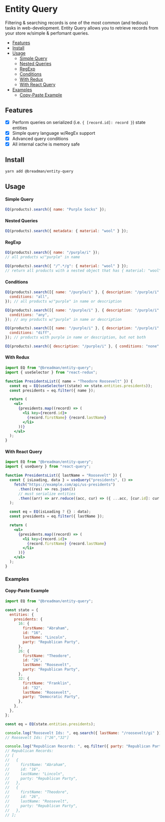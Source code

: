 # Entity Query

Filtering & searching records is one of the most common (and tedious) tasks in web-development. Entity Query allows you to retrieve records from your store w/simple & perfomant queries.

- [Features](#features)
- [Install](#install)
- [Usage](#usage)
  - [Simple Query](#simple-query)
  - [Nested Queries](#nested-queries)
  - [RegExp](#regexp)
  - [Conditions](#conditions)
  - [With Redux](#with-redux)
  - [With React Query](#with-react-query)
- [Examples](#examples)
  - [Copy-Paste Example](#copy-paste-example)

## Features

- [x] Perform queries on serialized (i.e. `{ [record.id]: record }`) state entities
- [x] Simple query language w/RegEx support
- [x] Advanced query conditions
- [x] All internal cache is memory safe

## Install

```bash
yarn add @breadman/entity-query
```

## Usage

#### Simple Query

```js
EQ(products).search({ name: "Purple Socks" });
```

#### Nested Queries

```js
EQ(products).search({ metadata: { material: "wool" } });
```

#### RegExp

```js
EQ(products).search({ name: "/purple/i" });
// all products w/"purple" in name
```

```js
EQ(products).search({ "/^.*/g": { material: "wool" } });
// return all products with a nested object that has { material: "wool" }
```

#### Conditions

```js
EQ(products).search([{ name: "/purple/i" }, { description: "/purple/i" }], {
  conditions: "all",
}); // all products w/"purple" in name or description

EQ(products).search([{ name: "/purple/i" }, { description: "/purple/i" }], {
  conditions: "any",
}); // any products w/"purple" in name or description

EQ(products).search([{ name: "/purple/i" }, { description: "/purple/i" }], {
  conditions: "diff",
}); // products with purple in name or description, but not both

EQ(products).search({ description: "/purple/i" }, { conditions: "none" }); // all products w/out "purple" in description
```

#### With Redux

```jsx
import EQ from "@breadman/entity-query";
import { useSelector } from "react-redux";

function PresidentsList({ name = "Theodore Roosevelt" }) {
  const eq = EQ(useSelector((state) => state.entities.presidents));
  const presidents = eq.filter({ name });

  return (
    <ul>
      {presidents.map((record) => (
        <li key={record.id}>
          {record.firstName} {record.lastName}
        </li>
      ))}
    </ul>
  );
}
```

#### With React Query

```jsx
import EQ from "@breadman/entity-query";
import { useQuery } from "react-query";

function PresidentsList({ lastName = "Roosevelt" }) {
  const { isLoading, data } = useQuery("presidents", () =>
    fetch("https://example.com/api/us-presidents")
      .then((res) => res.json())
      // must serialize entities
      .then((arr) => arr.reduce((acc, cur) => ({ ...acc, [cur.id]: cur }), {}))
  );

  const eq = EQ(isLoading ? {} : data);
  const presidents = eq.filter({ lastName });

  return (
    <ul>
      {presidents.map((record) => (
        <li key={record.id}>
          {record.firstName} {record.lastName}
        </li>
      ))}
    </ul>
  );
}
```

### Examples

#### Copy-Paste Example

```js
import EQ from "@breadman/entity-query";

const state = {
  entities: {
    presidents: {
      16: {
        firstName: "Abraham",
        id: "16",
        lastName: "Lincoln",
        party: "Republican Party",
      },
      26: {
        firstName: "Theodore",
        id: "26",
        lastName: "Roosevelt",
        party: "Republican Party",
      },
      32: {
        firstName: "Franklin",
        id: "32",
        lastName: "Roosevelt",
        party: "Democratic Party",
      },
    },
  },
};

const eq = EQ(state.entities.presidents);

console.log("Roosevelt Ids: ", eq.search({ lastName: "/roosevelt/gi" }));
// Roosevelt Ids: ["26","32"]

console.log("Republican Records: ", eq.filter({ party: "Republican Party" }));
// Republican Records:
// [
//   {
//     firstName: "Abraham",
//     id: "16",
//     lastName: "Lincoln",
//     party: "Republican Party",
//   },
//   {
//     firstName: "Theodore",
//     id: "26",
//     lastName: "Roosevelt",
//     party: "Republican Party",
//   },
// ];
```
